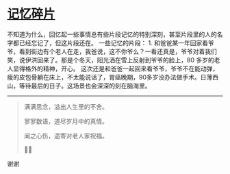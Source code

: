 # [记忆碎片](https://github.com/yihong0618/gitblog/issues/280)

不知道为什么，回忆起一些事情总有些片段记忆的特别深刻，甚至片段里的人的名字都已经忘记了，但这片段还在。
一些记忆的片段：
1. 
和爸爸某一年回家看爷爷，看到街边有个老人在走，我爸说，这不你爷么？一看还真是，爷爷对着我们笑，说伊洪回来了。那是个冬天，阳光洒在雪上反射到爷爷的脸上，80 多岁的老人显得格外的精神，开心。
这次还是和爸爸一起回来看爷爷，爷爷不在能动弹，瘦的皮包骨躺在床上，不太能说话了，胃癌晚期，90多岁没办法做手术。日薄西山，等待最后的日子。这场景也会深深的刻在脑海里。

---

> 满满思念，溢出人生里的不舍。
> 
> 寥寥数语，道尽岁月中的真情。
> 
> 闻之心伤，遥寄对老人家祝福。
> 
> 🙏🏻

谢谢